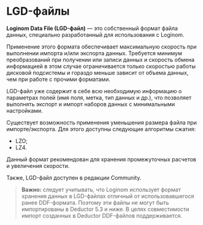 # LGD-файлы

**Loginom Data File (LGD-файл)** — это собственный формат файла данных, специально разработанный для использования с Loginom.

Применение этого формата обеспечивает максимальную скорость при выполнении импорта и/или экспорта данных. Требуется минимум преобразований при получении или записи данных и скорость обмена информацией в этом случае ограничивается только скоростью работы дисковой подсистемы и гораздо меньше зависит от объема данных, чем при работе с прочими форматами.

LGD-файл уже содержит в себе всю необходимую информацию о параметрах полей (имя поля, метка, тип данных и др.), что позволяет выполнять экспорт и импорт наборов данных с минимальными настройками.

Существует возможность применения уменьшения размера файла при импорте/экспорта. Для этого доступны следующие алгоритмы сжатия:

* LZO;
* LZ4.

Данный формат рекомендован для хранения промежуточных расчетов и увеличения скорости.

Также, LGD-файл доступен в редакции Community.

> **Важно:** следует учитывать, что Loginom использует формат хранения данных в LGD-файлах отличный от использовавшегося ранее DDF-формата. Поэтому эти файлы не могут быть импортированы в Deductor 5.3 и ниже. В целях совместимости импорт созданных в Deductor DDF-файлов поддерживается.
